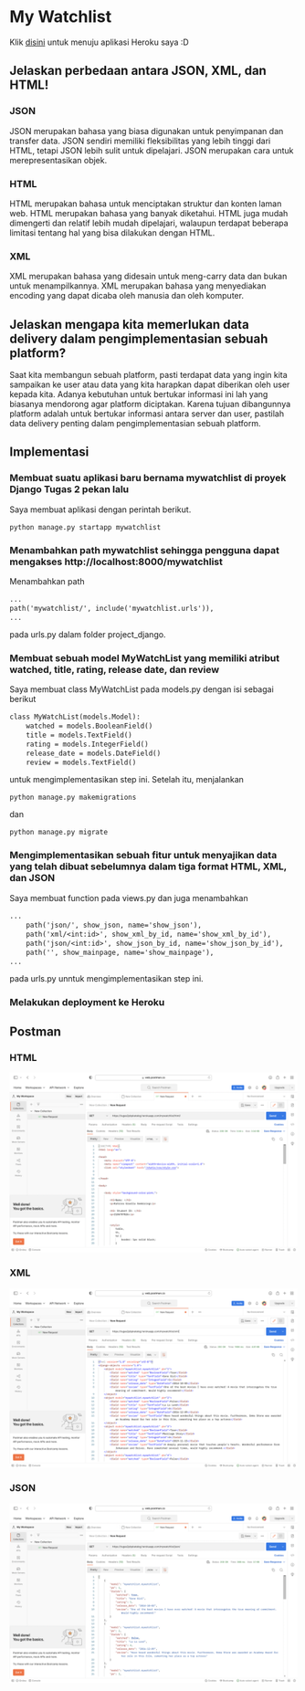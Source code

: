 # My Watchlist


Klik [disini](https://tugas2pbpkatalog.herokuapp.com/mywatchlist/) untuk menuju aplikasi Heroku saya :D

## Jelaskan perbedaan antara JSON, XML, dan HTML!
### JSON
JSON merupakan bahasa yang biasa digunakan untuk penyimpanan dan transfer data. JSON sendiri memiliki fleksibilitas yang lebih tinggi dari HTML, tetapi JSON lebih sulit untuk dipelajari. JSON merupakan cara untuk merepresentasikan objek.

### HTML
HTML merupakan bahasa untuk menciptakan struktur dan konten laman web. HTML merupakan bahasa yang banyak diketahui. HTML juga mudah dimengerti dan relatif lebih mudah dipelajari, walaupun terdapat beberapa limitasi tentang hal yang bisa dilakukan dengan HTML.

### XML
XML merupakan bahasa yang didesain untuk meng-carry data dan bukan untuk menampilkannya. XML merupakan bahasa yang menyediakan encoding yang dapat dicaba oleh manusia dan oleh komputer.

## Jelaskan mengapa kita memerlukan data delivery dalam pengimplementasian sebuah platform?
Saat kita membangun sebuah platform, pasti terdapat data yang ingin kita sampaikan ke user atau data yang kita harapkan dapat diberikan oleh user kepada kita. Adanya kebutuhan untuk bertukar informasi ini lah yang biasanya mendorong agar platform diciptakan. Karena tujuan dibangunnya platform adalah untuk bertukar informasi antara server dan user, pastilah data delivery penting dalam pengimplementasian sebuah platform.

## Implementasi

### Membuat suatu aplikasi baru bernama mywatchlist di proyek Django Tugas 2 pekan lalu
Saya membuat aplikasi dengan perintah berikut.
```
python manage.py startapp mywatchlist
```

### Menambahkan path mywatchlist sehingga pengguna dapat mengakses http://localhost:8000/mywatchlist
Menambahkan path
```
...
path('mywatchlist/', include('mywatchlist.urls')),
...
```
pada urls.py dalam folder project_django.

### Membuat sebuah model MyWatchList yang memiliki atribut watched, title, rating, release date, dan review
Saya membuat class MyWatchList pada models.py dengan isi sebagai berikut
```
class MyWatchList(models.Model):
    watched = models.BooleanField()
    title = models.TextField()
    rating = models.IntegerField()
    release_date = models.DateField()
    review = models.TextField()
```
untuk mengimplementasikan step ini. Setelah itu, menjalankan 
```
python manage.py makemigrations
```
dan
```
python manage.py migrate
```

### Mengimplementasikan sebuah fitur untuk menyajikan data yang telah dibuat sebelumnya dalam tiga format HTML, XML, dan JSON
Saya membuat function pada views.py dan juga menambahkan
```
...
    path('json/', show_json, name='show_json'),
    path('xml/<int:id>', show_xml_by_id, name='show_xml_by_id'),
    path('json/<int:id>', show_json_by_id, name='show_json_by_id'),
    path('', show_mainpage, name='show_mainpage'),
...
```
pada urls.py unntuk mengimplementasikan step ini.

### Melakukan deployment ke Heroku

## Postman
### HTML
![HTML](https://github.com/katrinagisellaui/tugas2pbp/blob/main/mywatchlist/Postman/Screen%20Shot%202022-09-22%20at%2000.42.02.png)

### XML
![XML](https://github.com/katrinagisellaui/tugas2pbp/blob/main/mywatchlist/Postman/Screen%20Shot%202022-09-22%20at%2000.42.15.png)

### JSON
![JSON](https://github.com/katrinagisellaui/tugas2pbp/blob/main/mywatchlist/Postman/Screen%20Shot%202022-09-22%20at%2000.43.04.png)